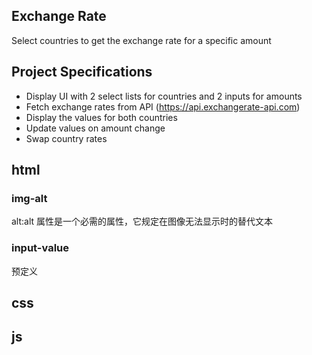 ## Exchange Rate

Select countries to get the exchange rate for a specific amount

## Project Specifications

- Display UI with 2 select lists for countries and 2 inputs for amounts
- Fetch exchange rates from API (https://api.exchangerate-api.com)
- Display the values for both countries
- Update values on amount change
- Swap country rates

## html
### img-alt
alt:alt 属性是一个必需的属性，它规定在图像无法显示时的替代文本
### input-value
预定义

## css
## js